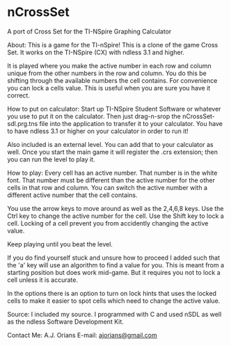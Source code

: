 # nCrossSet
A port of Cross Set for the TI-NSpire Graphing Calculator

About:
This is a game for the TI-nSpire!  This is a clone of the game Cross Set.  It works on the TI-NSpire (CX) with ndless 3.1 and higher.

It is played where you make the active number in each row and column unique from the other numbers in the row and column.  You do this be shifting through the available numbers the cell contains.  For convenience you can lock a cells value.  This is useful when you are sure you have it correct.

How to put on calculator:
Start up TI-NSpire Student Software or whatever you use to put it on the calculator.  Then just drag-n-srop the nCrossSet-sdl.prg.tns file into the application to transfer it to your calculator.  You have to have ndless 3.1 or higher on your calculator in order to run it!

Also included is an external level.  You can add that to your calculator as well.  Once you start the main game it will register the .crs extension; then you can run the level to play it.

How to play:
Every cell has an active number.  That number is in the white font.  That number must be different than the active number for the other cells in that row and column.  You can switch the active number with a different active number that the cell contains.

You use the arrow keys to move around as well as the 2,4,6,8 keys.  Use the Ctrl key to change the active number for the cell.  Use the Shift key to lock a cell.  Locking of a cell prevent you from accidently changing the active value.

Keep playing until you beat the level.

If you do find yourself stuck and unsure how to proceed I added such that the 'a' key will use an algorithm to find a value for you.  This is meant from a starting position but does work mid-game.  But it requires you not to lock a cell unless it is accurate.

In the options there is an option to turn on lock hints that uses the locked cells to make it easier to spot cells which need to change the active value.

Source:
I included my source.  I programmed with C and used nSDL as well as the ndless Software Development Kit.

Contact Me:
A.J. Orians
E-mail: ajorians@gmail.com
